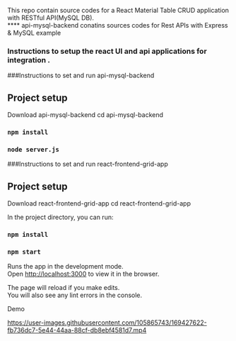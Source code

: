  This repo contain source codes for a React Material Table CRUD application with RESTful API(MySQL DB).</br>
**** api-mysql-backend conatins   sources codes for Rest APIs with Express & MySQL example


### Instructions to setup the react UI and api applications for integration .



###Instructions to set and run api-mysql-backend

## Project setup
Download  api-mysql-backend
cd api-mysql-backend

### `npm install`


### `node server.js`


###Instructions to set and run react-frontend-grid-app

## Project setup
Download  react-frontend-grid-app
cd react-frontend-grid-app

In the project directory, you can run:

### `npm install`


### `npm start`

Runs the app in the development mode.<br />
Open [http://localhost:3000](http://localhost:3000) to view it in the browser.

The page will reload if you make edits.<br />
You will also see any lint errors in the console.

Demo


https://user-images.githubusercontent.com/105865743/169427622-fb736dc7-5e44-44aa-88cf-db8ebf4581d7.mp4

